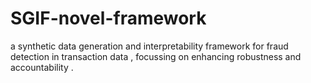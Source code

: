 # SGIF-novel-framework
a synthetic data generation and interpretability framework for fraud detection in transaction data , focussing on enhancing robustness and accountability .
